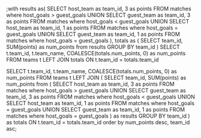 ;with results as(
    SELECT host_team as team_id, 3 as points
    FROM matches where host_goals > guest_goals
    UNION
    SELECT guest_team as team_id, 3 as points
    FROM matches where host_goals < guest_goals
    UNION 
    SELECT host_team as team_id, 1 as points
    FROM matches where host_goals = guest_goals
    UNION
    SELECT guest_team as team_id, 1 as points
    FROM matches where host_goals = guest_goals
), totals as (
    SELECT team_id, SUM(points) as num_points
    from results
    GROUP BY team_id
)
SELECT t.team_id, t.team_name, COALESCE(totals.num_points, 0) as num_points
FROM teams t LEFT JOIN totals
ON t.team_id = totals.team_id






SELECT t.team_id, t.team_name, COALESCE(totals.num_points, 0) as num_points
FROM teams t LEFT JOIN (
    SELECT team_id, SUM(points) as num_points
    from (
    SELECT host_team as team_id, 3 as points
    FROM matches where host_goals > guest_goals
    UNION
    SELECT guest_team as team_id, 3 as points
    FROM matches where host_goals < guest_goals
    UNION 
    SELECT host_team as team_id, 1 as points
    FROM matches where host_goals = guest_goals
    UNION
    SELECT guest_team as team_id, 1 as points
    FROM matches where host_goals = guest_goals
) as results
    GROUP BY team_id
) as totals
ON t.team_id = totals.team_id 
order by num_points desc, team_id asc;